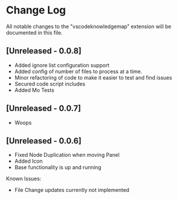 # Change Log

All notable changes to the "vscodeknowledgemap" extension will be documented in this file.

## [Unreleased - 0.0.8]

- Added ignore list configuration support
- Added config of number of files to process at a time.
- Minor refactoring of code to make it easier to test and find issues
- Secured code script includes
- Added Mo Tests

## [Unreleased - 0.0.7]

- Woops

## [Unreleased - 0.0.6]

- Fixed Node Duplication when moving Panel
- Added Icon
- Base functionality is up and running

Known Issues:

- File Change updates currently not implemented
